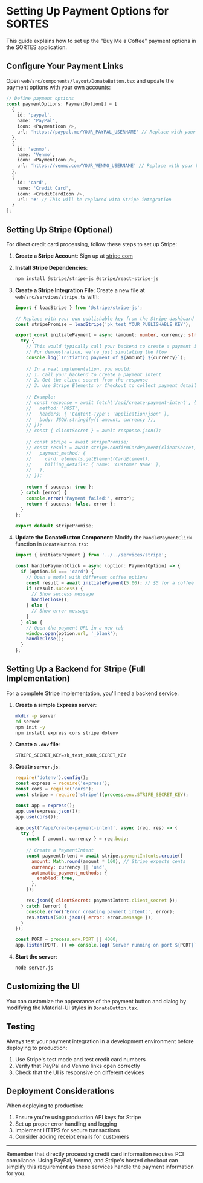 # Setting Up Payment Options for SORTES

This guide explains how to set up the "Buy Me a Coffee" payment options in the SORTES application.

## Configure Your Payment Links

Open `web/src/components/layout/DonateButton.tsx` and update the payment options with your own accounts:

```typescript
// Define payment options
const paymentOptions: PaymentOption[] = [
  {
    id: 'paypal',
    name: 'PayPal',
    icon: <PaymentIcon />,
    url: 'https://paypal.me/YOUR_PAYPAL_USERNAME' // Replace with your PayPal.me link
  },
  {
    id: 'venmo',
    name: 'Venmo',
    icon: <PaymentIcon />,
    url: 'https://venmo.com/YOUR_VENMO_USERNAME' // Replace with your Venmo username
  },
  {
    id: 'card',
    name: 'Credit Card',
    icon: <CreditCardIcon />,
    url: '#' // This will be replaced with Stripe integration
  }
];
```

## Setting Up Stripe (Optional)

For direct credit card processing, follow these steps to set up Stripe:

1. **Create a Stripe Account**: Sign up at [stripe.com](https://stripe.com)

2. **Install Stripe Dependencies**:
   ```bash
   npm install @stripe/stripe-js @stripe/react-stripe-js
   ```

3. **Create a Stripe Integration File**:
   Create a new file at `web/src/services/stripe.ts` with:

   ```typescript
   import { loadStripe } from '@stripe/stripe-js';

   // Replace with your own publishable key from the Stripe dashboard
   const stripePromise = loadStripe('pk_test_YOUR_PUBLISHABLE_KEY');

   export const initiatePayment = async (amount: number, currency: string = 'usd') => {
     try {
       // This would typically call your backend to create a payment intent
       // For demonstration, we're just simulating the flow
       console.log(`Initiating payment of ${amount} ${currency}`);
       
       // In a real implementation, you would:
       // 1. Call your backend to create a payment intent
       // 2. Get the client secret from the response
       // 3. Use Stripe Elements or Checkout to collect payment details
       
       // Example: 
       // const response = await fetch('/api/create-payment-intent', {
       //   method: 'POST',
       //   headers: { 'Content-Type': 'application/json' },
       //   body: JSON.stringify({ amount, currency }),
       // });
       // const { clientSecret } = await response.json();
       
       // const stripe = await stripePromise;
       // const result = await stripe.confirmCardPayment(clientSecret, {
       //   payment_method: {
       //     card: elements.getElement(CardElement),
       //     billing_details: { name: 'Customer Name' },
       //   },
       // });
       
       return { success: true };
     } catch (error) {
       console.error('Payment failed:', error);
       return { success: false, error };
     }
   };

   export default stripePromise;
   ```

4. **Update the DonateButton Component**:
   Modify the `handlePaymentClick` function in `DonateButton.tsx`:

   ```typescript
   import { initiatePayment } from '../../services/stripe';

   const handlePaymentClick = async (option: PaymentOption) => {
     if (option.id === 'card') {
       // Open a modal with different coffee options
       const result = await initiatePayment(5.00); // $5 for a coffee
       if (result.success) {
         // Show success message
         handleClose();
       } else {
         // Show error message
       }
     } else {
       // Open the payment URL in a new tab
       window.open(option.url, '_blank');
       handleClose();
     }
   };
   ```

## Setting Up a Backend for Stripe (Full Implementation)

For a complete Stripe implementation, you'll need a backend service:

1. **Create a simple Express server**:
   ```bash
   mkdir -p server
   cd server
   npm init -y
   npm install express cors stripe dotenv
   ```

2. **Create a `.env` file**:
   ```
   STRIPE_SECRET_KEY=sk_test_YOUR_SECRET_KEY
   ```

3. **Create `server.js`**:
   ```javascript
   require('dotenv').config();
   const express = require('express');
   const cors = require('cors');
   const stripe = require('stripe')(process.env.STRIPE_SECRET_KEY);

   const app = express();
   app.use(express.json());
   app.use(cors());

   app.post('/api/create-payment-intent', async (req, res) => {
     try {
       const { amount, currency } = req.body;
       
       // Create a PaymentIntent
       const paymentIntent = await stripe.paymentIntents.create({
         amount: Math.round(amount * 100), // Stripe expects cents
         currency: currency || 'usd',
         automatic_payment_methods: {
           enabled: true,
         },
       });

       res.json({ clientSecret: paymentIntent.client_secret });
     } catch (error) {
       console.error('Error creating payment intent:', error);
       res.status(500).json({ error: error.message });
     }
   });

   const PORT = process.env.PORT || 4000;
   app.listen(PORT, () => console.log(`Server running on port ${PORT}`));
   ```

4. **Start the server**:
   ```bash
   node server.js
   ```

## Customizing the UI

You can customize the appearance of the payment button and dialog by modifying the Material-UI styles in `DonateButton.tsx`.

## Testing

Always test your payment integration in a development environment before deploying to production:

1. Use Stripe's test mode and test credit card numbers
2. Verify that PayPal and Venmo links open correctly
3. Check that the UI is responsive on different devices

## Deployment Considerations

When deploying to production:
1. Ensure you're using production API keys for Stripe
2. Set up proper error handling and logging
3. Implement HTTPS for secure transactions
4. Consider adding receipt emails for customers

---

Remember that directly processing credit card information requires PCI compliance. Using PayPal, Venmo, and Stripe's hosted checkout can simplify this requirement as these services handle the payment information for you. 